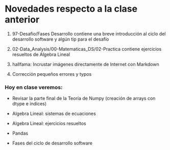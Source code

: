 # Novedades respecto a la clase anterior

1. 97-Desafio/Fases Desarrollo contiene una breve introducción al ciclo del desarrollo software y algún tip para el desafío

2. 02-Data_Analysis/00-Matematicas_DS/02-Practica contiene ejercicios resueltos de Algebra Lineal

3. hallfama: Incrustar imágenes directamente de Internet con Markdown

4. Corrección pequeños errores y typos



### Hoy en clase veremos:

* Revisar la parte final de la Teoría de Numpy (creación de arrays con dtype e índices)

* Algebra Lineal: sistemas de ecuaciones

* Algebra Lineal: ejercicios resueltos

* Pandas

* Fases del ciclo de desarrollo software


